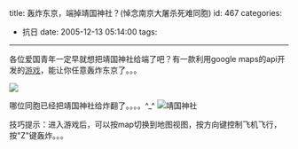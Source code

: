 title: 轰炸东京，端掉靖国神社？(悼念南京大屠杀死难同胞)
id: 467
categories:
  - 抗日
date: 2005-12-13 05:14:00
tags:
---

<div id="msgcns!9697D6160EFEBC17!419" class="bvMsg"><div>

各位爱国青年一定早就想把靖国神社给端了吧？有一款利用google maps的api开发的[<font color="#333333">游戏</font>](http://www.asahi-net.or.jp/~cs8k-cyu/javascript/gma_shmup_test/)，能让你任意轰炸东京了。。。

![](http://static.flickr.com/25/72578095_1566343844_o_d.jpg)

哪位同胞已经把靖国神社给炸翻了。。。。^_^
![靖国神社](http://static.flickr.com/34/72658168_ba81353722_o_d.jpg)

技巧提示：进入游戏后，可以按map切换到地图视图，按方向键控制飞机飞行，按&quot;Z&quot;键轰炸。。。
[<font color="#333333"></font>](http://www.postshow.net/2005/12/post_42.html "轰炸东京，端掉靖国神社？")</div></div>